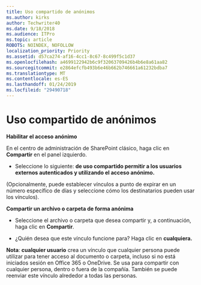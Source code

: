 ```yaml
---
title: Uso compartido de anónimos
ms.author: kirks
author: Techwriter40
ms.date: 9/18/2018
ms.audience: ITPro
ms.topic: article
ROBOTS: NOINDEX, NOFOLLOW
localization_priority: Priority
ms.assetid: d57ca274-af16-4cc1-8c67-8c499f5c1d37
ms.openlocfilehash: a4699122942b6c9f32063709426b4b6e8a61aa82
ms.sourcegitcommit: e2864efcfb493b6e46b662b746661a61232bdba7
ms.translationtype: MT
ms.contentlocale: es-ES
ms.lasthandoff: 01/24/2019
ms.locfileid: "29490718"
---
```

# <a name="anonymous-sharing"></a>Uso compartido de anónimos

 **Habilitar el acceso anónimo**
  
En el centro de administración de SharePoint clásico, haga clic en **Compartir** en el panel izquierdo. 
  
- Seleccione lo siguiente: **de uso compartido permitir a los usuarios externos autenticados y utilizando el acceso anónimo.**
  
(Opcionalmente, puede establecer vínculos a punto de expirar en un número específico de días y seleccione cómo los destinatarios pueden usar los vínculos).
    
 **Compartir un archivo o carpeta de forma anónima**
  
- Seleccione el archivo o carpeta que desea compartir y, a continuación, haga clic en **Compartir**. 
    
- ¿Quién desea que este vínculo funcione para? Haga clic en **cualquiera.**
  
 **Nota**: **cualquier usuario** crea un vínculo que cualquier persona puede utilizar para tener acceso al documento o carpeta, incluso si no está iniciados sesión en Office 365 o OneDrive. Se usa para compartir con cualquier persona, dentro o fuera de la compañía. También se puede reenviar este vínculo alrededor a todas las personas. 
    

